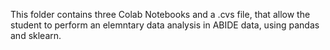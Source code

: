 This folder contains three Colab Notebooks and a .cvs file, that allow the student to perform an elemntary data analysis in ABIDE data, using pandas and sklearn.

